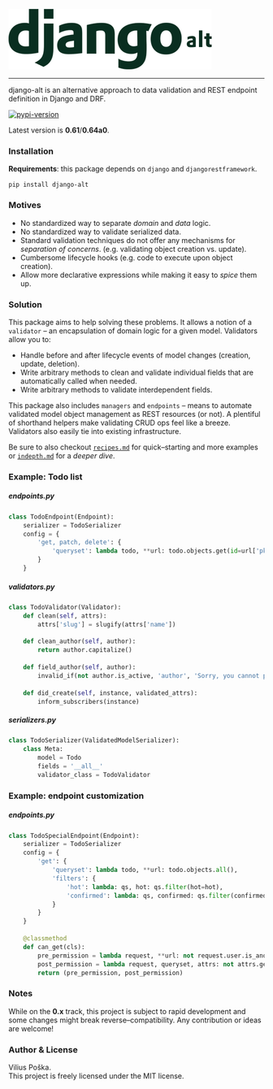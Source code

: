 ![logo]

-----

django-alt is an alternative approach to data validation and 
REST endpoint definition in Django and DRF.

[![pypi-version]][pypi]

Latest version is **0.61**/**0.64a0**.

### Installation
**Requirements**: this package depends on `django` and `djangorestframework`.
```
pip install django-alt
```

### Motives
- No standardized way to separate *domain* and *data* logic.
- No standardized way to validate serialized data.
- Standard validation techniques do not offer any mechanisms for *separation of concerns*. 
(e.g. validating object creation vs. update).
- Cumbersome lifecycle hooks (e.g. code to execute upon object creation).
- Allow more declarative expressions while making it easy to *spice* them up.

### Solution

This package aims to help solving these problems. It allows a notion of a
`validator` &ndash; an encapsulation of domain logic for a given model.
Validators allow you to:
 - Handle before and after lifecycle events of model changes (creation, update, deletion).
 - Write arbitrary methods to clean and validate individual fields that are automatically called when needed.
 - Write arbitrary methods to validate interdependent fields.
  
This package also includes `managers` and `endpoints` &ndash; means to automate 
validated model object management as REST resources (or not). A plentiful of
shorthand helpers make validating CRUD ops feel like a breeze. Validators also easily tie into existing infrastructure. 
 
Be sure to also 
checkout [`recipes.md`](https://github.com/poskadesign/django-alt/blob/master/docs/recipes.md) 
for quick&ndash;starting and more examples
or [`indepth.md`](https://github.com/poskadesign/django-alt/blob/master/docs/indepth.md)
for a *deeper dive*.

### Example: Todo list 
##### endpoints.py
```python
class TodoEndpoint(Endpoint):
    serializer = TodoSerializer
    config = {
        'get, patch, delete': {
            'queryset': lambda todo, **url: todo.objects.get(id=url['pk'])
        }
    }
```
##### validators.py
```python
class TodoValidator(Validator):
    def clean(self, attrs):
        attrs['slug'] = slugify(attrs['name'])
        
    def clean_author(self, author):
        return author.capitalize()
        
    def field_author(self, author):
        invalid_if(not author.is_active, 'author', 'Sorry, you cannot post')
            
    def did_create(self, instance, validated_attrs):
        inform_subscribers(instance)
```

##### serializers.py
```python
class TodoSerializer(ValidatedModelSerializer):
    class Meta:
        model = Todo
        fields = '__all__'
        validator_class = TodoValidator
```

### Example: endpoint customization
##### endpoints.py
```python
class TodoSpecialEndpoint(Endpoint):
    serializer = TodoSerializer
    config = {
        'get': {
            'queryset': lambda todo, **url: todo.objects.all(),
            'filters': {
                'hot': lambda: qs, hot: qs.filter(hot=hot),
                'confirmed': lambda: qs, confirmed: qs.filter(confirmed=confirmed)
            }
        }
    }
    
    @classmethod
    def can_get(cls):
        pre_permission = lambda request, **url: not request.user.is_anonymous
        post_permission = lambda request, queryset, attrs: not attrs.get('confirmed', False)
        return (pre_permission, post_permission)
```

### Notes
While on the **0.x** track, this project is subject to rapid
development and some changes might break reverse&ndash;compatibility.
Any contribution or ideas are welcome!

### Author & License
Vilius Poška.  
This project is freely licensed under the MIT license.  

[logo]: docs/logo-small.png "django-alt logo"
[pypi-version]: https://img.shields.io/pypi/v/django_alt.svg
[pypi]: https://pypi.python.org/pypi/django-alt

